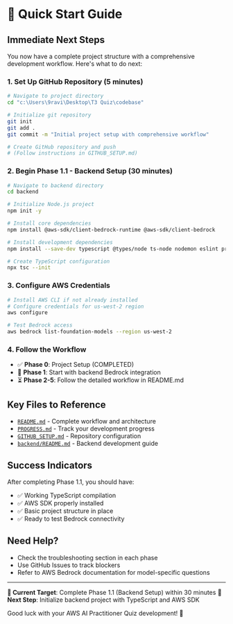 # 🚀 Quick Start Guide

## Immediate Next Steps

You now have a complete project structure with a comprehensive development workflow. Here's what to do next:

### 1. Set Up GitHub Repository (5 minutes)

```bash
# Navigate to project directory
cd "c:\Users\9ravi\Desktop\T3 Quiz\codebase"

# Initialize git repository
git init
git add .
git commit -m "Initial project setup with comprehensive workflow"

# Create GitHub repository and push
# (Follow instructions in GITHUB_SETUP.md)
```

### 2. Begin Phase 1.1 - Backend Setup (30 minutes)

```bash
# Navigate to backend directory
cd backend

# Initialize Node.js project
npm init -y

# Install core dependencies
npm install @aws-sdk/client-bedrock-runtime @aws-sdk/client-bedrock

# Install development dependencies
npm install --save-dev typescript @types/node ts-node nodemon eslint prettier

# Create TypeScript configuration
npx tsc --init
```

### 3. Configure AWS Credentials

```bash
# Install AWS CLI if not already installed
# Configure credentials for us-west-2 region
aws configure

# Test Bedrock access
aws bedrock list-foundation-models --region us-west-2
```

### 4. Follow the Workflow

- ✅ **Phase 0**: Project Setup (COMPLETED)
- 🔄 **Phase 1**: Start with backend Bedrock integration
- ⏳ **Phase 2-5**: Follow the detailed workflow in README.md

## Key Files to Reference

- [`README.md`](README.md) - Complete workflow and architecture
- [`PROGRESS.md`](PROGRESS.md) - Track your development progress
- [`GITHUB_SETUP.md`](GITHUB_SETUP.md) - Repository configuration
- [`backend/README.md`](backend/README.md) - Backend development guide

## Success Indicators

After completing Phase 1.1, you should have:

- ✅ Working TypeScript compilation
- ✅ AWS SDK properly installed
- ✅ Basic project structure in place
- ✅ Ready to test Bedrock connectivity

## Need Help?

- Check the troubleshooting section in each phase
- Use GitHub Issues to track blockers
- Refer to AWS Bedrock documentation for model-specific questions

---

**🎯 Current Target**: Complete Phase 1.1 (Backend Setup) within 30 minutes
**🔗 Next Step**: Initialize backend project with TypeScript and AWS SDK

Good luck with your AWS AI Practitioner Quiz development! 🚀
